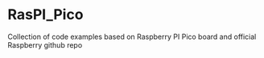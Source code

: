 # RasPI_Pico
Collection of code examples based on Raspberry PI Pico board and official Raspberry github repo
